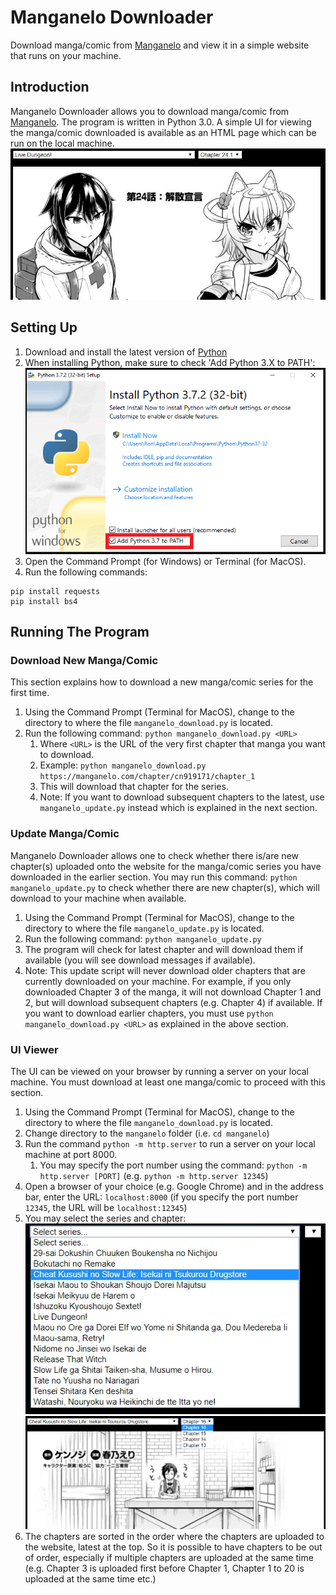 # Manganelo Downloader
Download manga/comic from [Manganelo](https://manganelo.com/) and view it in a simple website that runs on your machine.

## Introduction
Manganelo Downloader allows you to download manga/comic from [Manganelo](https://manganelo.com/). The program is written in Python 3.0. A simple UI for viewing the manga/comic downloaded is available as an HTML page which can be run on the local machine.\
![image001.jpg](/images/image001.jpg)

## Setting Up
1. Download and install the latest version of [Python](https://www.python.org/downloads/)
2. When installing Python, make sure to check 'Add Python 3.X to PATH':\
![win_installer.png](/images/win_installer.png)
3. Open the Command Prompt (for Windows) or Terminal (for MacOS).
4. Run the following commands:
```
pip install requests
pip install bs4
```

## Running The Program
### Download New Manga/Comic
This section explains how to download a new manga/comic series for the first time.
1. Using the Command Prompt (Terminal for MacOS), change to the directory to where the file `manganelo_download.py` is located.
2. Run the following command: `python manganelo_download.py <URL>`
    1. Where `<URL>` is the URL of the very first chapter that manga you want to download.
    2. Example: `python manganelo_download.py https://manganelo.com/chapter/cn919171/chapter_1`
    3. This will download that chapter for the series.
    4. Note: If you want to download subsequent chapters to the latest, use `manganelo_update.py` instead which is explained in the next section.

### Update Manga/Comic
Manganelo Downloader allows one to check whether there is/are new chapter(s) uploaded onto the website for the manga/comic series you have downloaded in the earlier section. You may run this command: `python manganelo_update.py` to check whether there are new chapter(s), which will download to your machine when available.
1. Using the Command Prompt (Terminal for MacOS), change to the directory to where the file `manganelo_update.py` is located.
2. Run the following command: `python manganelo_update.py`
3. The program will check for latest chapter and will download them if available (you will see download messages if available).
4. Note: This update script will never download older chapters that are currently downloaded on your machine. For example, if you only downloaded Chapter 3 of the manga, it will not download Chapter 1 and 2, but will download subsequent chapters (e.g. Chapter 4) if available. If you want to download earlier chapters, you must use `python manganelo_download.py <URL>` as explained in the above section.

### UI Viewer
The UI can be viewed on your browser by running a server on your local machine. You must download at least one manga/comic to proceed with this section.
1. Using the Command Prompt (Terminal for MacOS), change to the directory to where the file `manganelo_download.py` is located.
2. Change directory to the `manganelo` folder (i.e. `cd manganelo`)
3. Run the command `python -m http.server` to run a server on your local machine at port 8000.
    1. You may specify the port number using the command: `python -m http.server [PORT]` (e.g. `python -m http.server 12345`)
4. Open a browser of your choice (e.g. Google Chrome) and in the address bar, enter the URL: `localhost:8000` (if you specify the port number `12345`, the URL will be `localhost:12345`)
5. You may select the series and chapter:\
![image002.jpg](/images/image002.jpg)\
![image003.jpg](/images/image003.jpg)
6. The chapters are sorted in the order where the chapters are uploaded to the website, latest at the top. So it is possible to have chapters to be out of order, especially if multiple chapters are uploaded at the same time (e.g. Chapter 3 is uploaded first before Chapter 1, Chapter 1 to 20 is uploaded at the same time etc.)
